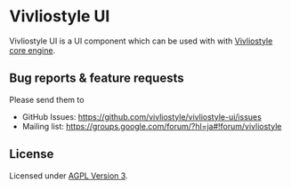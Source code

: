 # Vivliostyle UI

Vivliostyle UI is a UI component which can be used with with [Vivliostyle core engine](https://github.com/vivliostyle/vivliostyle.js).

## Bug reports & feature requests

Please send them to

- GitHub Issues: <https://github.com/vivliostyle/vivliostyle-ui/issues>
- Mailing list: <https://groups.google.com/forum/?hl=ja#!forum/vivliostyle>

## License

Licensed under [AGPL Version 3](http://www.gnu.org/licenses/agpl.html).
